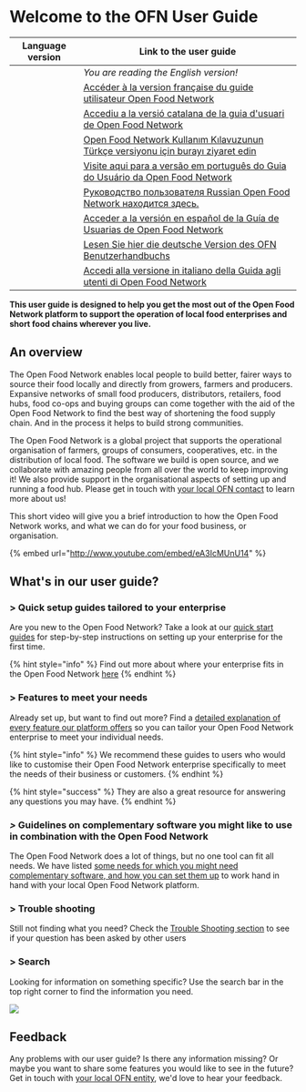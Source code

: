 # Welcome to the OFN User Guide

| Language version                                                                        | Link to the user guide                                                                                                                               |
| --------------------------------------------------------------------------------------- | ---------------------------------------------------------------------------------------------------------------------------------------------------- |
| <img src=".gitbook/assets/capture-du-2019-09-26-00-38-19.png" alt="" data-size="line">  | _You are reading the English version!_                                                                                                               |
| <img src=".gitbook/assets/capture-du-2019-09-26-00-38-01.png" alt="" data-size="line">  | [Accéder à la version française du guide utilisateur Open Food Network](https://guide.openfoodnetwork.org/v/fr/)                                     |
| <img src=".gitbook/assets/capture-du-2019-09-26-00-37-35.png" alt="" data-size="line">  | [Accediu a la versió catalana de la guia d'usuari de Open Food Network](https://guia.katuma.org/)                                                    |
| <img src=".gitbook/assets/turkey.jpg" alt="" data-size="line">                          | [Open Food Network Kullanım Kılavuzunun Türkçe versiyonu için burayı ziyaret edin](https://kilavuz.acikgida.com/)                                    |
| <img src=".gitbook/assets/brazil-flag-image-free-download.jpg" alt="" data-size="line"> | [Visite aqui para a versão em português do Guia do Usuário da Open Food Network](https://guia.openfoodbrasil.com.br/)                                |
| <img src=".gitbook/assets/russia.jpg" alt="" data-size="line">                          | [Руководство пользователя Russian Open Food Network находится здесь.](https://guide.openfoodnetwork.ru/)                                             |
| <img src=".gitbook/assets/flagge-spanien.jpg" alt="" data-size="line">                  | [Acceder a la versión en español de la Guía de Usuarias de Open Food Network](https://app.gitbook.com/@ofn-user-guide/s/ofn-user-guide-master/v/es/) |
| <img src=".gitbook/assets/flagge-deutschland.jpg" alt="" data-size="line">              | [Lesen Sie hier die deutsche Version des OFN Benutzerhandbuchs](https://app.gitbook.com/@ofn-user-guide/s/ofn-user-guide-master/v/deutsch/)          |
| <img src=".gitbook/assets/bandiera italia.png" alt="" data-size="line">                 | [Accedi alla versione in italiano della Guida agli utenti di Open Food Network](https://guide.openfoodnetwork.org/v/it/)                             |

**This user guide is designed to help you get the most out of the Open Food Network platform to support the operation of local food enterprises and short food chains wherever you live.**

## An overview

The Open Food Network enables local people to build better, fairer ways to source their food locally and directly from growers, farmers and producers. Expansive networks of small food producers, distributors, retailers, food hubs, food co-ops and buying groups can come together with the aid of the Open Food Network to find the best way of shortening the food supply chain. And in the process it helps to build strong communities.

The Open Food Network is a global project that supports the operational organisation of farmers, groups of consumers, cooperatives, etc. in the distribution of local food. The software we build is open source, and we collaborate with amazing people from all over the world to keep improving it! We also provide support in the organisational aspects of setting up and running a food hub. Please get in touch with [your local OFN contact](local-ofn-organizations-and-contacts.md) to learn more about us!

This short video will give you a brief introduction to how the Open Food Network works, and what we can do for your food business, or organisation.

{% embed url="http://www.youtube.com/embed/eA3IcMUnU14" %}

## What's in our user guide?

### > Quick setup guides tailored to your enterprise

Are you new to the Open Food Network? Take a look at our [quick start guides](quick-start-guides/) for step-by-step instructions on setting up your enterprise for the first time.

{% hint style="info" %}
Find out more about where your enterprise fits in the Open Food Network [here](your-quick-start-on-ofn-given-who-you-are.md)
{% endhint %}

### > Features to meet your needs

Already set up, but want to find out more? Find a [detailed explanation of every feature our platform offers](basic-features/) so you can tailor your Open Food Network enterprise to meet your individual needs.

{% hint style="info" %}
We recommend these guides to users who would like to customise their Open Food Network enterprise specifically to meet the needs of their business or customers.
{% endhint %}

{% hint style="success" %}
They are also a great resource for answering any questions you may have.
{% endhint %}

### _>_ Guidelines on complementary software you might like to use in combination with the Open Food Network

The Open Food Network does a lot of things, but no one tool can fit all needs. We have listed [some needs for which you might need complementary software, and how you can set them up](complementary-tools-software/) to work hand in hand with your local Open Food Network platform.

### > Trouble shooting

Still not finding what you need? Check the [Trouble Shooting section](trouble-shooting.md) to see if your question has been asked by other users

### > Search

Looking for information on something specific? Use the search bar in the top right corner to find the information you need.

![](.gitbook/assets/capture-du-2019-09-26-00-49-08.png)

## Feedback

Any problems with our user guide? Is there any information missing? Or maybe you want to share some features you would like to see in the future? Get in touch with [your local OFN entity](local-ofn-organizations-and-contacts.md), we'd love to hear your feedback.
